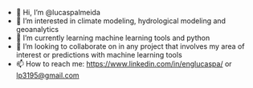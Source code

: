 - 👋 Hi, I’m @lucaspalmeida
- 👀 I’m interested in climate modeling, hydrological modeling and geoanalytics
- 🌱 I’m currently learning machine learning tools and python
- 💞️ I’m looking to collaborate on in any project that involves my area of ​​interest or predictions with machine learning tools
- 📫 How to reach me: https://www.linkedin.com/in/englucaspa/ or lp3195@gmail.com

<!---
lucaspalmeida/lucaspalmeida is a ✨ special ✨ repository because its `README.md` (this file) appears on your GitHub profile.
You can click the Preview link to take a look at your changes.
--->
